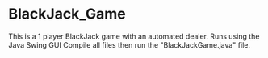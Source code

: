 # BlackJack_Game
This is a 1 player BlackJack game with an automated dealer.
Runs using the Java Swing GUI
Compile all files then run the "BlackJackGame.java" file.
